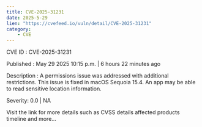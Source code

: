 ```yaml
---
title: CVE-2025-31231
date: 2025-5-29
lien: "https://cvefeed.io/vuln/detail/CVE-2025-31231"
category:
    - CVE
---
```


CVE ID : CVE-2025-31231

Published :  May 29
2025
10:15 p.m. | 6 hours
22 minutes ago

Description : A permissions issue was addressed with additional restrictions. This issue is fixed in macOS Sequoia 15.4. An app may be able to read sensitive location information.

Severity: 0.0 | NA

Visit the link for more details
such as CVSS details
affected products
timeline
and more...

